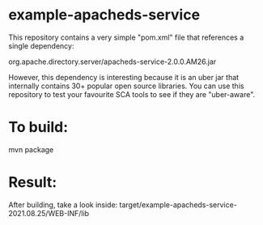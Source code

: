 # example-apacheds-service

This repository contains a very simple "pom.xml" file that references a single dependency:  

org.apache.directory.server/apacheds-service-2.0.0.AM26.jar

However, this dependency is interesting because it is an uber jar that internally
contains 30+ popular open source libraries.  You can use this repository to test
your favourite SCA tools to see if they are "uber-aware".

# To build:

mvn package

# Result:

After building, take a look inside: target/example-apacheds-service-2021.08.25/WEB-INF/lib

